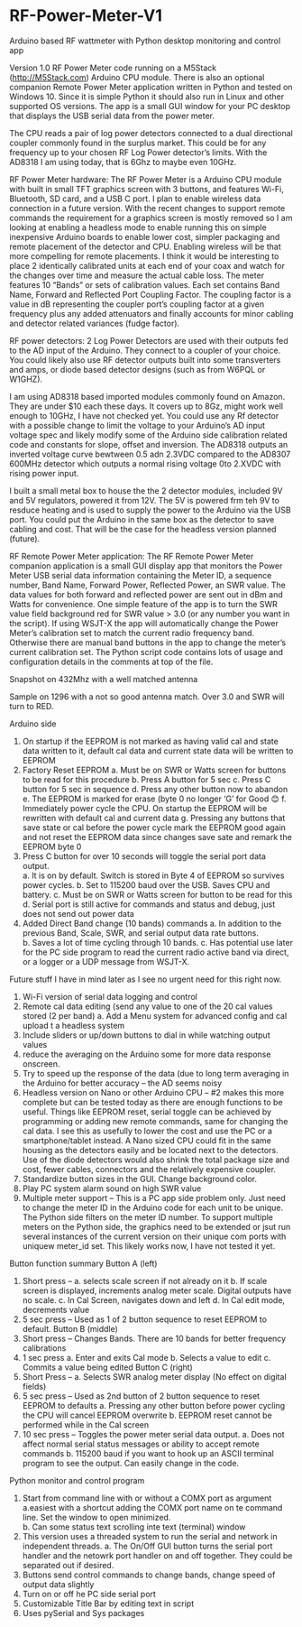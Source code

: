 # RF-Power-Meter-V1
Arduino based RF wattmeter with Python desktop monitoring and control app

Version 1.0 RF Power Meter code running on a M5Stack (http://M5Stack.com) Arduino CPU module. There is also an optional companion Remote Power Meter application written in Python and tested on Windows 10. Since it is simple Python it should also run in Linux and other supported OS versions. The app is a small GUI window for your PC desktop that displays the USB serial data from the power meter. 
 
The CPU reads a pair of log power detectors connected to a dual directional coupler commonly found in the surplus market.  This could be for any frequency up to your chosen RF Log Power detector’s limits. With the AD8318 I am using today, that is 6Ghz to maybe even 10GHz.
 
RF Power Meter hardware:
The RF Power Meter is a Arduino CPU module with built in small TFT graphics screen with 3 buttons, and features Wi-Fi, Bluetooth, SD card, and a USB C port.  I plan to enable wireless data connection in a future version.  With the recent changes to support remote commands the requirement for a graphics screen is mostly removed so I am looking at enabling a headless mode to enable running this on simple inexpensive Arduino boards to enable lower cost, simpler packaging and remote placement of the detector and CPU.  Enabling wireless will be that more compelling for remote placements.  I think it would be interesting to place 2 identically calibrated units at each end of your coax and watch for the changes over time and measure the actual cable loss.  The meter features 10 “Bands” or sets of calibration values.  Each set contains Band Name, Forward and Reflected Port Coupling Factor.  The coupling factor is a value in dB representing the coupler port’s coupling factor at a given frequency plus any added attenuators and finally accounts for minor cabling and detector related variances (fudge factor).
 
RF power detectors:
2 Log Power Detectors are used with their outputs fed to the AD input of the Arduino. They connect to a coupler of your choice. You could likely also use RF detector outputs built into some transverters and amps, or diode based detector designs (such as from W6PQL or W1GHZ).

I am using AD8318 based imported modules commonly found on Amazon.  They are under $10 each these days. It covers up to 8Gz, might work well enough to 10GHz, I have not checked yet.  You could use any Rf detector with a possible change to limit the voltage to your Arduino’s AD input voltage spec and likely modify some of the Arduino side calibration related code and constants for slope, offset and inversion.  The AD8318 outputs an inverted voltage curve bewtween 0.5 adn 2.3VDC compared to the AD8307 600MHz detector which outputs a normal rising voltage 0to 2.XVDC with rising power input. 

I built a small metal box to house the the 2 detector modules, included 9V and 5V regulators, powered it from 12V.  The 5V is powered frm teh 9V to resduce heating and is used to supply the power to the Arduino via the USB port.  You could put the Arduino in the same box as the detector to save cabling and cost.  That will be the case for the headless version planned (future).
 
 <insert pictures here>
 
RF Remote Power Meter application:
The RF Remote Power Meter companion application is a small GUI display app that monitors the Power Meter USB serial data information containing the Meter ID, a sequence number, Band Name, Forward Power, Reflected Power, an SWR value.  The data values for both forward and reflected power are sent out in dBm and Watts for convenience. One simple feature of the app is to turn the SWR value field background red for SWR value > 3.0 (or any number you want in the script).  If using WSJT-X the app will automatically change the Power Meter’s calibration set to match the current radio frequency band. Otherwise there are manual band buttons in the app to change the meter’s current calibration set. The Python script code contains lots of usage and configuration details in the comments at top of the file.
 
Snapshot on 432Mhz with a well matched antenna

 <insert pictures here>
 
Sample on 1296 with a not so good antenna match.  Over 3.0 and SWR will turn to RED.

 <insert pictures here> 
 

Arduino side
1.	On startup if the EEPROM is not marked as having valid cal and state data written to it, default cal data and current state data will be written to EEPROM
2.	Factory Reset EEPROM
    a.	Must be on SWR or Watts screen for buttons to be read for this procedure
    b.	Press A button for 5 sec
    c.	Press C button for 5 sec in sequence
    d.	Press any other button now to abandon
    e.	The EEPROM is marked for erase (byte 0 no longer ‘G’ for Good 😊
    f.	Immediately power cycle the CPU.  On startup the EEPROM will be rewritten with default cal and current data
    g.	Pressing any buttons that save state or cal before the power cycle mark the EEPROM good again and not reset the EEPROM data since changes save sate and remark the EEPROM byte 0
3.	Press C button for over 10 seconds will toggle the serial port data output.  
    a.	It is on by default.  Switch is stored in Byte 4 of EEPROM so survives power cycles.
    b.	Set to 115200 baud over the USB.  Saves CPU and battery.
    c.	Must be on SWR or Watts screen for button to be read for this
    d.	Serial port is still active for commands and status and debug, just does not send out power data
4.	Added Direct Band change (10 bands) commands
    a.	In addition to the previous Band, Scale, SWR, and serial output data rate buttons.  
    b.	Saves a lot of time cycling through 10 bands.
    c.	Has potential use later for the PC side program to read the current radio active band via direct, or a logger or a UDP message from WSJT-X.


Future stuff I have in mind later as I see no urgent need for this right now.
1.	Wi-Fi version of serial data logging and control
2.	Remote cal data editing (send any value to one of the 20 cal values stored (2 per band)
a.	Add a Menu system for advanced config and cal upload t a headless system
3.  Include sliders or up/down buttons to dial in while watching output values
4.	reduce the averaging on the Arduino some for more data response onscreen.
5.	Try to speed up the response of the data (due to long term averaging in the Arduino  for better accuracy – the AD seems noisy
6.	Headless version on Nano or other Arduino CPU – #2 makes this more complete but can be tested today as there are enough functions to be useful.  Things like EEPROM reset, serial toggle can be achieved by programming or adding new remote commands, same for  changing the cal data.  I see this as usefully to lower the cost and use the PC or a smartphone/tablet instead. A Nano sized CPU could fit in the same housing as the detectors easily and be located next to the detectors.  Use of the diode detectors would also shrink the total package size and cost, fewer cables, connectors and the relatively expensive coupler. 
7.	Standardize button sizes in the GUI.  Change background color.
8.	Play PC system alarm sound on high SWR value
9.  Multiple meter support – This is a PC app side problem only. Just need to change the meter ID in the Arduino code for each unit to be unique. The Python side filters on the meter ID number. To support multiple meters on the Python side, the graphics need to be extended or jsut run several instances of the current version on their unique com ports with uniquew meter_id set.  This likely works now, I have not tested it yet.


Button function summary
Button A (left)
1.	Short press – 
a.	selects scale screen if not already on it
b.	If scale screen is displayed, increments analog meter scale.  Digital outputs have no scale.
c.	In Cal Screen, navigates down and left
d.	In Cal edit mode, decrements value
2.	5 sec press – Used as 1 of 2 button sequence to reset EEPROM to default.
Button B (middle)
1.	Short press – Changes Bands.  There are 10 bands for better frequency calibrations  
2.	1 sec press
a.	Enter and exits Cal mode
b.	Selects a value to edit
c.	Commits a value being edited
Button C (right)
1.	Short Press – 
a.	Selects SWR analog meter display (No effect on digital fields)
2.	5 sec press – Used as 2nd button of 2 button sequence to reset EEPROM to defaults
a.	Pressing any other button before power cycling the CPU will cancel EEPROM overwrite
b.	EEPROM reset cannot be performed while in the Cal screen
3.	10 sec press – Toggles the power meter serial data output.
a.	Does not affect normal serial status messages or ability to accept remote commands
b.	115200 baud if you want to hook up an ASCII terminal program to see the output.  Can easily change in the code.

Python monitor and control program
1.	Start from command line with or without a COMX port as argument
    a.easiest with a shortcut adding the COMX port name on te command line.  Set the window to open minimized.  
    b. Can some status text scrolling inte text (terminal) window
4.  This version uses a threaded system to run the serial and network in independent threads. 
    a. The On/Off GUI button turns the serial port handler and the netowrk port handler on and off together.  They could be separated out if desired.
3.	Buttons send control commands to change bands, change speed of output data slightly
4.	Turn on or off he PC side serial port
5.	Customizable Title Bar by editing text in script
6.	Uses pySerial and Sys packages

